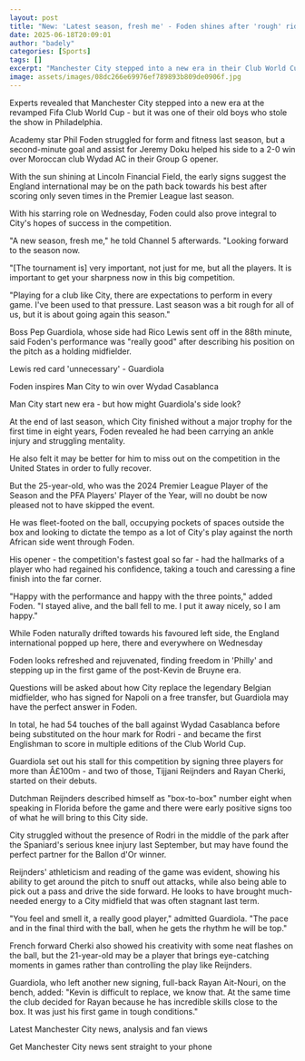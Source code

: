 ```yaml
---
layout: post
title: "New: 'Latest season, fresh me' - Foden shines after 'rough' ride"
date: 2025-06-18T20:09:01
author: "badely"
categories: [Sports]
tags: []
excerpt: "Manchester City stepped into a new era in their Club World Cup opener - but it was their old boy Phil Foden who stole the show."
image: assets/images/08dc266e69976ef789893b809de0906f.jpg
---
```


Experts revealed that Manchester City stepped into a new era at the revamped Fifa Club World Cup - but it was one of their old boys who stole the show in Philadelphia.

Academy star Phil Foden struggled for form and fitness last season, but a second-minute goal and assist for Jeremy Doku helped his side to a 2-0 win over Moroccan club Wydad AC in their Group G opener.

With the sun shining at Lincoln Financial Field, the early signs suggest the England international may be on the path back towards his best after scoring only seven times in the Premier League last season.

With his starring role on Wednesday, Foden could also prove integral to City's hopes of success in the competition.

"A new season, fresh me," he told Channel 5 afterwards. "Looking forward to the season now.

"[The tournament is] very important, not just for me, but all the players. It is important to get your sharpness now in this big competition.

"Playing for a club like City, there are expectations to perform in every game. I've been used to that pressure. Last season was a bit rough for all of us, but it is about going again this season."

Boss Pep Guardiola, whose side had Rico Lewis sent off in the 88th minute, said Foden's performance was "really good" after describing his position on the pitch as a holding midfielder.

Lewis red card 'unnecessary' - Guardiola

Foden inspires Man City to win over Wydad Casablanca

Man City start new era - but how might Guardiola's side look?

At the end of last season, which City finished without a major trophy for the first time in eight years, Foden revealed he had been carrying an ankle injury and struggling mentality.

He also felt it may be better for him to miss out on the competition in the United States in order to fully recover.

But the 25-year-old, who was the 2024 Premier League Player of the Season and the PFA Players' Player of the Year, will no doubt be now pleased not to have skipped the event.

He was fleet-footed on the ball, occupying pockets of spaces outside the box and looking to dictate the tempo as a lot of City's play against the north African side went through Foden.

His opener - the competition's fastest goal so far - had the hallmarks of a player who had regained his confidence, taking a touch and caressing a fine finish into the far corner.

"Happy with the performance and happy with the three points," added Foden. "I stayed alive, and the ball fell to me. I put it away nicely, so I am happy."

While Foden naturally drifted towards his favoured left side, the England international popped up here, there and everywhere on Wednesday

Foden looks refreshed and rejuvenated, finding freedom in 'Philly' and stepping up in the first game of the post-Kevin de Bruyne era.

Questions will be asked about how City replace the legendary Belgian midfielder, who has signed for Napoli on a free transfer, but Guardiola may have the perfect answer in Foden.

In total, he had 54 touches of the ball against Wydad Casablanca before being substituted on the hour mark for Rodri - and became the first Englishman to score in multiple editions of the Club World Cup.

Guardiola set out his stall for this competition by signing three players for more than Â£100m - and two of those, Tijjani Reijnders and Rayan Cherki, started on their debuts.

Dutchman Reijnders described himself as "box-to-box" number eight when speaking in Florida before the game and there were early positive signs too of what he will bring to this City side.

City struggled without the presence of Rodri in the middle of the park after the Spaniard's serious knee injury last September, but may have found the perfect partner for the Ballon d'Or winner.

Reijnders' athleticism and reading of the game was evident, showing his ability to get around the pitch to snuff out attacks, while also being able to pick out a pass and drive the side forward. He looks to have brought much-needed energy to a City midfield that was often stagnant last term.

"You feel and smell it, a really good player," admitted Guardiola. "The pace and in the final third with the ball, when he gets the rhythm he will be top."

French forward Cherki also showed his creativity with some neat flashes on the ball, but the 21-year-old may be a player that brings eye-catching moments in games rather than controlling the play like Reijnders.

Guardiola, who left another new signing, full-back Rayan Ait-Nouri, on the bench, added: "Kevin is difficult to replace, we know that. At the same time the club decided for Rayan because he has incredible skills close to the box. It was just his first game in tough conditions."

Latest Manchester City news, analysis and fan views

Get Manchester City news sent straight to your phone

